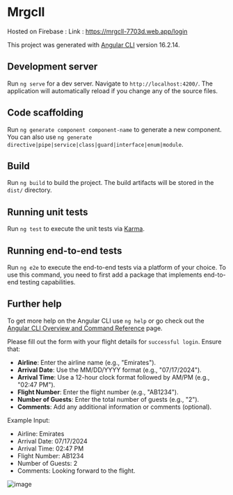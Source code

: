 # Mrgcll
Hosted on Firebase : Link : https://mrgcll-7703d.web.app/login

This project was generated with [Angular CLI](https://github.com/angular/angular-cli) version 16.2.14.

## Development server

Run `ng serve` for a dev server. Navigate to `http://localhost:4200/`. The application will automatically reload if you change any of the source files.

## Code scaffolding

Run `ng generate component component-name` to generate a new component. You can also use `ng generate directive|pipe|service|class|guard|interface|enum|module`.

## Build

Run `ng build` to build the project. The build artifacts will be stored in the `dist/` directory.

## Running unit tests

Run `ng test` to execute the unit tests via [Karma](https://karma-runner.github.io).

## Running end-to-end tests

Run `ng e2e` to execute the end-to-end tests via a platform of your choice. To use this command, you need to first add a package that implements end-to-end testing capabilities.

## Further help

To get more help on the Angular CLI use `ng help` or go check out the [Angular CLI Overview and Command Reference](https://angular.io/cli) page.

Please fill out the form with your flight details for `successful login`. Ensure that:

- **Airline**: Enter the airline name (e.g., "Emirates").
- **Arrival Date**: Use the MM/DD/YYYY format (e.g., "07/17/2024").
- **Arrival Time**: Use a 12-hour clock format followed by AM/PM (e.g., "02:47 PM").
- **Flight Number**: Enter the flight number (e.g., "AB1234").
- **Number of Guests**: Enter the total number of guests (e.g., "2").
- **Comments**: Add any additional information or comments (optional).

Example Input:
- Airline: Emirates
- Arrival Date: 07/17/2024
- Arrival Time: 02:47 PM
- Flight Number: AB1234
- Number of Guests: 2
- Comments: Looking forward to the flight.

![image](https://github.com/user-attachments/assets/fb422e18-c05e-4343-abd6-a6acbd67d24f)
